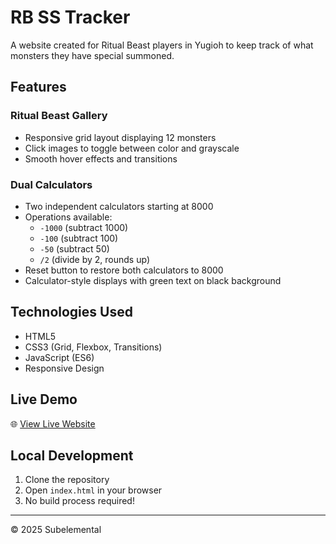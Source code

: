 # RB SS Tracker

A website created for Ritual Beast players in Yugioh to keep track of what monsters they have special summoned.

## Features

### Ritual Beast Gallery
- Responsive grid layout displaying 12 monsters
- Click images to toggle between color and grayscale
- Smooth hover effects and transitions

### Dual Calculators
- Two independent calculators starting at 8000
- Operations available:
  - `-1000` (subtract 1000)
  - `-100` (subtract 100) 
  - `-50` (subtract 50)
  - `/2` (divide by 2, rounds up)
- Reset button to restore both calculators to 8000
- Calculator-style displays with green text on black background

## Technologies Used
- HTML5
- CSS3 (Grid, Flexbox, Transitions)
- JavaScript (ES6)
- Responsive Design

## Live Demo
🌐 [View Live Website](https://subelemental.github.io/rb)

## Local Development
1. Clone the repository
2. Open `index.html` in your browser
3. No build process required!

---
© 2025 Subelemental
